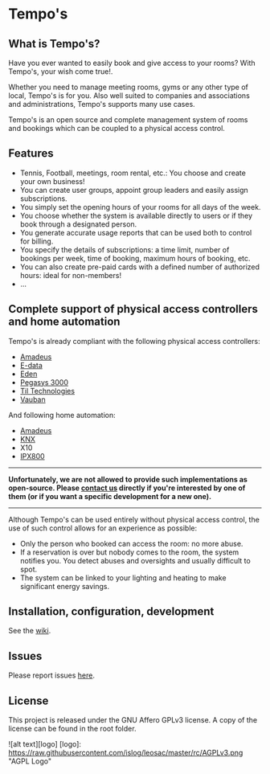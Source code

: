 # Tempo's

## What is Tempo's?

Have you ever wanted to easily book and give access to your rooms? With Tempo's, your wish come true!.

Whether you need to manage meeting rooms, gyms or any other type of local, Tempo's is for you. Also well suited to companies and associations and administrations, Tempo's supports many use cases.

Tempo's is an open source and complete management system of rooms and bookings which can be coupled to a physical access control.

## Features

* Tennis, Football, meetings, room rental, etc.: You choose and create your own business!
* You can create user groups, appoint group leaders and easily assign subscriptions.
* You simply set the opening hours of your rooms for all days of the week.
* You choose whether the system is available directly to users or if they book through a designated person.
* You generate accurate usage reports that can be used both to control for billing.
* You specify the details of subscriptions: a time limit, number of bookings per week, time of booking, maximum hours of booking, etc.
* You can also create pre-paid cards with a defined number of authorized hours: ideal for non-members!
* ...

## Complete support of physical access controllers and home automation

Tempo's is already compliant with the following physical access controllers:
* [Amadeus](http://www.dds-security.com/)
* [E-data](http://www.kaba-ilco.com/)
* [Eden](http://www.eden-innovations.com/)
* [Pegasys 3000](http://normbau.allegion.com/)
* [Til Technologies](http://www.til-technologies.fr/)
* [Vauban](http://www.vauban-systems.fr/)

And following home automation:
* [Amadeus](http://www.dds-security.com/)
* [KNX](http://www.hager.fr/)
* X10
* [IPX800](http://gce-electronics.com/)

***
**Unfortunately, we are not allowed to provide such implementations as open-source.
Please [contact us](http://www.islog.com) directly if you're interested by one of them (or if you want a specific development for a new one).**
***

Although Tempo's can be used entirely without physical access control, the use of such control allows for an experience as possible:

* Only the person who booked can access the room: no more abuse.
* If a reservation is over but nobody comes to the room, the system notifies you. You detect abuses and oversights and usually difficult to spot.
* The system can be linked to your lighting and heating to make significant energy savings.

## Installation, configuration, development

See the [wiki](https://github.com/islog/tempos/wiki).

## Issues

Please report issues [here](https://github.com/islog/tempos/issues).

## License

This project is released under the GNU Affero GPLv3 license.
A copy of the license can be found in the root folder.

![alt text][logo]
[logo]: https://raw.githubusercontent.com/islog/leosac/master/rc/AGPLv3.png  "AGPL Logo"